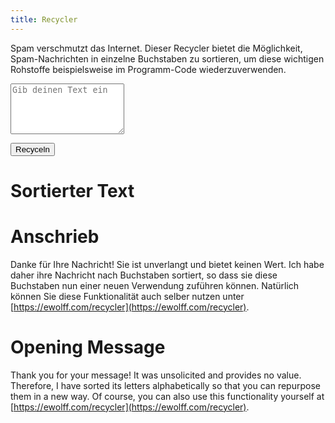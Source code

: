 ```yaml
---
title: Recycler
---
```


Spam verschmutzt das Internet. Dieser Recycler bietet die Möglichkeit,
Spam-Nachrichten in einzelne Buchstaben zu sortieren, um diese
wichtigen Rohstoffe beispielsweise im Programm-Code wiederzuverwenden.

<textarea id="textInput" rows="5" placeholder="Gib deinen Text ein"></textarea>

<button onclick="recycleText()">Recyceln</button>

# Sortierter Text

<span id="output"></span>
    
<script>
   function recycleText() {
     let text = document.getElementById("textInput").value;
     let sortedText = text.split("").sort((a, b) => a.localeCompare(b, 'de')).join("");
     document.getElementById("output").textContent = sortedText;
   }
</script>

# Anschrieb

Danke für Ihre Nachricht! Sie ist unverlangt und bietet keinen
Wert. Ich habe daher ihre Nachricht nach Buchstaben sortiert, so dass
sie diese Buchstaben nun einer neuen Verwendung zuführen
können. Natürlich können Sie diese Funktionalität auch selber nutzen
unter [https://ewolff.com/recycler](https://ewolff.com/recycler).

# Opening Message

Thank you for your message! It was unsolicited and provides no
value. Therefore, I have sorted its letters alphabetically so that you
can repurpose them in a new way. Of course, you can also use this
functionality yourself at
[https://ewolff.com/recycler](https://ewolff.com/recycler).
